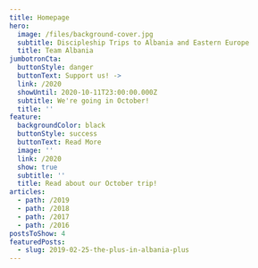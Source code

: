 ```yaml
---
title: Homepage
hero:
  image: /files/background-cover.jpg
  subtitle: Discipleship Trips to Albania and Eastern Europe
  title: Team Albania
jumbotronCta:
  buttonStyle: danger
  buttonText: Support us! ->
  link: /2020
  showUntil: 2020-10-11T23:00:00.000Z
  subtitle: We're going in October!
  title: ''
feature:
  backgroundColor: black
  buttonStyle: success
  buttonText: Read More
  image: ''
  link: /2020
  show: true
  subtitle: ''
  title: Read about our October trip!
articles:
  - path: /2019
  - path: /2018
  - path: /2017
  - path: /2016
postsToShow: 4
featuredPosts:
  - slug: 2019-02-25-the-plus-in-albania-plus
---
```


